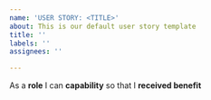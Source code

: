 ```yaml
---
name: 'USER STORY: <TITLE>'
about: This is our default user story template
title: ''
labels: ''
assignees: ''

---
```


As a **role** I can **capability** so that I **received benefit**

